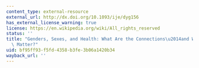 ```yaml
---
content_type: external-resource
external_url: http://dx.doi.org/10.1093/ije/dyg156
has_external_license_warning: true
license: https://en.wikipedia.org/wiki/All_rights_reserved
status: ''
title: "Genders, Sexes, and Health: What Are the Connections\u2014and Why Does It\
  \ Matter?"
uid: bf95ff93-f5fd-4358-b3fe-3b06a1420b34
wayback_url: ''
---
```

